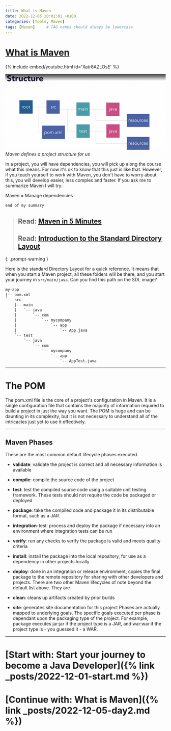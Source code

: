 ```yaml
---
title: What is Maven
date: 2022-12-05 20:01:01 +0100
categories: [Tools, Maven]
tags: [Maven]     # TAG names should always be lowercase
---
```


# [What is Maven](https://www.youtube.com/watch?v=Xatr8AZLOsE)

{% include embed/youtube.html id='Xatr8AZLOsE' %}

![maven](https://github.com/Drystan-Furor/essential/blob/master/src/main/resources/img/mavenstructure.png?raw=true)
_Maven defines a project structure for us_

In a project, you will have dependencies, you will pick up along the course what this means. For now it's ok to know
that this just is like that. However, if you teach yourself to work with Maven, you don't have to worry about this, you
will develop easier, less complex and faster. If you ask me to summarize Maven I will try:

Maven = Manage dependencies

    end of my summary

> ## Read: [Maven in 5 Minutes](https://maven.apache.org/guides/getting-started/maven-in-five-minutes.html)
> ## Read: [Introduction to the Standard Directory Layout](https://maven.apache.org/guides/introduction/introduction-to-the-standard-directory-layout.html)
{: .prompt-warning }

Here is the standard Directory Layout for a quick reference. It means that when you start a Maven project, all these
folders will be there, and you start your journey in `src/main/java`. Can you find this path on the SDL image?

```
my-app
|-- pom.xml
`-- src
    |-- main
    |   `-- java
    |       `-- com
    |           `-- mycompany
    |               `-- app
    |                   `-- App.java
    `-- test
        `-- java
            `-- com
                `-- mycompany
                    `-- app
                        `-- AppTest.java
```

---

# The POM

The pom.xml file is the core of a project's configuration in Maven. It is a single configuration file that contains the
majority of information required to build a project in just the way you want. The POM is huge and can be daunting in its
complexity, but it is not necessary to understand all of the intricacies just yet to use it effectively.

---

## Maven Phases

These are the most common default lifecycle phases executed.

- **validate**: validate the project is correct and all necessary information is available
- **compile**: compile the source code of the project
- **test**: test the compiled source code using a suitable unit testing framework. These tests should not require the
  code be packaged or deployed
- **package**: take the compiled code and package it in its distributable format, such as a JAR.
- **integration**-test: process and deploy the package if necessary into an environment where integration tests can be
  run
- **verify**: run any checks to verify the package is valid and meets quality criteria
- **install**: install the package into the local repository, for use as a dependency in other projects locally
- **deploy**: done in an integration or release environment, copies the final package to the remote repository for
  sharing with other developers and projects.
  There are two other Maven lifecycles of note beyond the default list above. They are

- **clean**: cleans up artifacts created by prior builds
- **site**: generates site documentation for this project
  Phases are actually mapped to underlying goals. The specific goals executed per phase is dependant upon the packaging
  type of the project. For example, package executes jar:jar if the project type is a JAR, and war:war if the project
  type is - you guessed it - a WAR.

***
# [Start with: Start your journey to become a Java Developer]({% link _posts/2022-12-01-start.md %})
# [Continue with: What is Maven]({% link _posts/2022-12-05-day2.md %})
